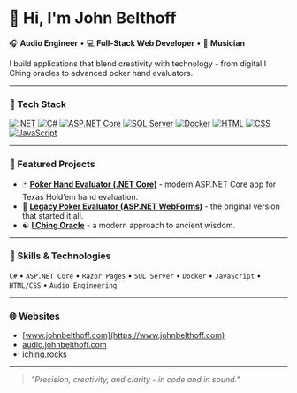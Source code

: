 # 👋 Hi, I'm John Belthoff

🎧 **Audio Engineer** • 💻 **Full-Stack Web Developer** • 🎸 **Musician**

I build applications that blend creativity with technology - from digital I Ching oracles to advanced poker hand evaluators.

---

### 🧰 Tech Stack

[![.NET](https://img.shields.io/badge/.NET-8.0-blueviolet?logo=dotnet)](https://dotnet.microsoft.com/)
[![C#](https://img.shields.io/badge/C%23-Developer-blue?logo=csharp)](https://learn.microsoft.com/en-us/dotnet/csharp/)
[![ASP.NET Core](https://img.shields.io/badge/ASP.NET%20Core-Razor%20Pages-5C2D91?logo=dotnet)](https://learn.microsoft.com/en-us/aspnet/core/?view=aspnetcore-8.0)
[![SQL Server](https://img.shields.io/badge/Database-SQL%20Server-red?logo=microsoftsqlserver)](https://learn.microsoft.com/en-us/sql/sql-server/)
[![Docker](https://img.shields.io/badge/Containerized-Docker-blue?logo=docker)](https://www.docker.com/)
[![HTML](https://img.shields.io/badge/HTML5-orange?logo=html5)](https://developer.mozilla.org/en-US/docs/Web/HTML)
[![CSS](https://img.shields.io/badge/CSS3-blue?logo=css3)](https://developer.mozilla.org/en-US/docs/Web/CSS)
[![JavaScript](https://img.shields.io/badge/JavaScript-yellow?logo=javascript)](https://developer.mozilla.org/en-US/docs/Web/JavaScript)

---

### 🎯 Featured Projects
- 🃏 [**Poker Hand Evaluator (.NET Core)**](https://github.com/JBelthoff/poker.net) - modern ASP.NET Core app for Texas Hold’em hand evaluation.
- 🧩 [**Legacy Poker Evaluator (ASP.NET WebForms)**](https://github.com/JBelthoff/poker.johnbelthoff.com) - the original version that started it all.
- ☯️ [**I Ching Oracle**](https://iching.rocks) - a modern approach to ancient wisdom.

---

### 🔧 Skills & Technologies
`C#` • `ASP.NET Core` • `Razor Pages` • `SQL Server` • `Docker` • `JavaScript` • `HTML/CSS` • `Audio Engineering`

---

### 🌐 Websites
- [www.johnbelthoff.com](https://www.johnbelthoff.com)
- [audio.johnbelthoff.com](https://audio.johnbelthoff.com)
- [iching.rocks](https://iching.rocks)

---

> _"Precision, creativity, and clarity - in code and in sound."_
